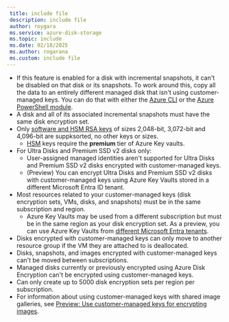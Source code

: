 ```yaml
---
 title: include file
 description: include file
 author: roygara
 ms.service: azure-disk-storage
 ms.topic: include
 ms.date: 02/18/2025
 ms.author: rogarana
 ms.custom: include file
---
```

- If this feature is enabled for a disk with incremental snapshots, it can't be disabled on that disk or its snapshots.
    To work around this, copy all the data to an entirely different managed disk that isn't using customer-managed keys. You can do that with either the [Azure CLI](/azure/virtual-machines/linux/disks-upload-vhd-to-managed-disk-cli#copy-a-managed-disk) or the [Azure PowerShell module](/azure/virtual-machines/windows/disks-upload-vhd-to-managed-disk-powershell#copy-a-managed-disk).
- A disk and all of its associated incremental snapshots must have the same disk encryption set.
- Only [software and HSM RSA keys](/azure/key-vault/keys/about-keys) of sizes 2,048-bit, 3,072-bit and 4,096-bit are suppksorted, no other keys or sizes.
    - [HSM](/azure/key-vault/keys/hsm-protected-keys) keys require the **premium** tier of Azure Key vaults.
- For Ultra Disks and Premium SSD v2 disks only:
    - User-assigned managed identities aren't supported for Ultra Disks and Premium SSD v2 disks encrypted with customer-managed keys.
    - (Preview) You can encrypt Ultra Disks and Premium SSD v2 disks with customer-managed keys using Azure Key Vaults stored in a different Microsoft Entra ID tenant.
- Most resources related to your customer-managed keys (disk encryption sets, VMs, disks, and snapshots) must be in the same subscription and region.
    - Azure Key Vaults may be used from a different subscription but must be in the same region as your disk encryption set. As a preview, you can use Azure Key Vaults from [different Microsoft Entra tenants](/azure/virtual-machines/disks-cross-tenant-customer-managed-keys).
- Disks encrypted with customer-managed keys can only move to another resource group if the VM they are attached to is deallocated.
- Disks, snapshots, and images encrypted with customer-managed keys can't be moved between subscriptions.
- Managed disks currently or previously encrypted using Azure Disk Encryption can't be encrypted using customer-managed keys.
- Can only create up to 5000 disk encryption sets per region per subscription.
- For information about using customer-managed keys with shared image galleries, see [Preview: Use customer-managed keys for encrypting images](/azure/virtual-machines/image-version-encryption).
